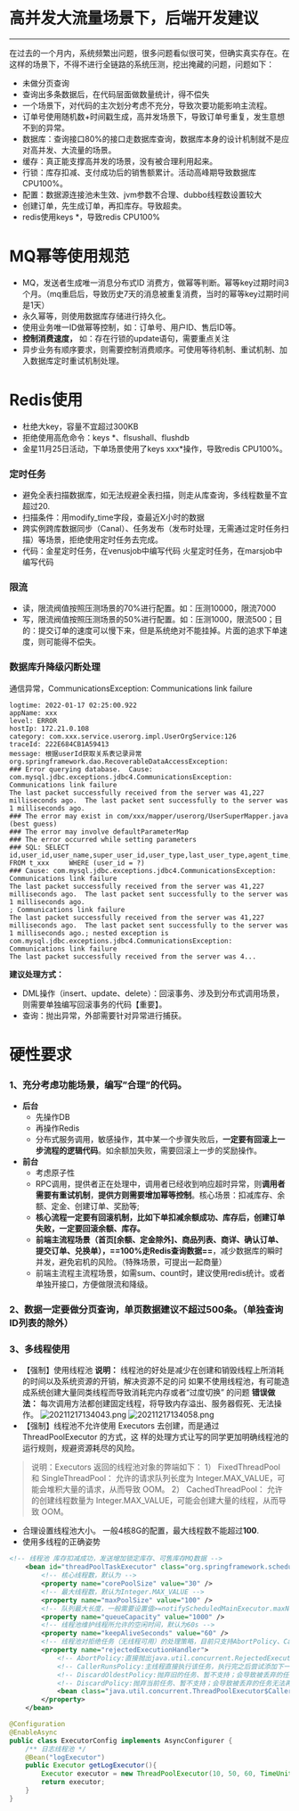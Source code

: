 # 高并发大流量场景下，后端开发建议
---
在过去的一个月内，系统频繁出问题，很多问题看似很可笑，但确实真实存在。在这样的场景下，不得不进行全链路的系统压测，挖出掩藏的问题，问题如下：
- 未做分页查询
- 查询出多条数据后，在代码层面做数量统计，得不偿失
- 一个场景下，对代码的主次划分考虑不充分，导致次要功能影响主流程。
- 订单号使用随机数+时间戳生成，高并发场景下，导致订单号重复，发生意想不到的异常。
- 数据库：查询接口80%的接口走数据库查询，数据库本身的设计机制就不是应对高并发、大流量的场景。
- 缓存：真正能支撑高并发的场景，没有被合理利用起来。
- 行锁：库存扣减、支付成功后的销售额累计。活动高峰期导致数据库CPU100%。
- 配置：数据源连接池未生效、jvm参数不合理、dubbo线程数设置较大
- 创建订单，先生成订单，再扣库存。导致超卖。
- redis使用keys *，导致redis CPU100%


# MQ幂等使用规范
- MQ，发送者生成唯一消息分布式ID
   消费方，做幂等判断。幂等key过期时间3个月。（mq重启后，导致历史7天的消息被重复消费，当时的幂等key过期时间是1天）
- 永久幂等，则使用数据库存储进行持久化。
- 使用业务唯一ID做幂等控制，如：订单号、用户ID、售后ID等。
-  **控制消费速度，** 如：存在行锁的update语句，需要重点关注
- 异步业务有顺序要求，则需要控制消费顺序。可使用等待机制、重试机制、加入数据库定时重试机制处理。


# Redis使用
- 杜绝大key，容量不宜超过300KB
- 拒绝使用高危命令：keys *、flsushall、flushdb
- 金星11月25日活动，下单场景使用了keys xxx*操作，导致redis CPU100%。

### 定时任务
- 避免全表扫描数据库，如无法规避全表扫描，则走从库查询，多线程数量不宜超过20.
- 扫描条件：用modify_time字段，查最近X小时的数据
- 跨实例跨库数据同步（Canal）、任务发布（发布时处理，无需通过定时任务扫描）等场景，拒绝使用定时任务去完成。
- 代码：金星定时任务，在venusjob中编写代码
       火星定时任务，在marsjob中编写代码

### 限流
- 读，限流阀值按照压测场景的70%进行配置。如：压测10000，限流7000
- 写，限流阀值按照压测场景的50%进行配置。如：压测1000，限流500；目的：提交订单的速度可以慢下来，但是系统绝对不能挂掉。片面的追求下单速度，则可能得不偿失。

### 数据库升降级闪断处理
通信异常，CommunicationsException: Communications link failure
```log
logtime: 2022-01-17 02:25:00.922
appName: xxx
level: ERROR
hostIp: 172.21.0.108
category: com.xxx.service.userorg.impl.UserOrgService:126
traceId: 222E684CB1A59413
message: 根据userId获取关系表记录异常
org.springframework.dao.RecoverableDataAccessException: 
### Error querying database.  Cause: com.mysql.jdbc.exceptions.jdbc4.CommunicationsException: Communications link failure
The last packet successfully received from the server was 41,227 milliseconds ago.  The last packet sent successfully to the server was 1 milliseconds ago.
### The error may exist in com/xxx/mapper/userorg/UserSuperMapper.java (best guess)
### The error may involve defaultParameterMap
### The error occurred while setting parameters
### SQL: SELECT  id,user_id,user_name,super_user_id,user_type,last_user_type,agent_time,is_official,is_deleted,create_time,modify_time  FROM t_xxx     WHERE (user_id = ?)
### Cause: com.mysql.jdbc.exceptions.jdbc4.CommunicationsException: Communications link failure
The last packet successfully received from the server was 41,227 milliseconds ago.  The last packet sent successfully to the server was 1 milliseconds ago.
; Communications link failure
The last packet successfully received from the server was 41,227 milliseconds ago.  The last packet sent successfully to the server was 1 milliseconds ago.; nested exception is com.mysql.jdbc.exceptions.jdbc4.CommunicationsException: Communications link failure
The last packet successfully received from the server was 4...
```
**建议处理方式：**
- DML操作（insert、update、delete）：回滚事务、涉及到分布式调用场景，则需要单独编写回滚事务的代码【重要】。
- 查询：抛出异常，外部需要针对异常进行捕获。



# 硬性要求
### 1、充分考虑功能场景，编写”**合理**”的代码。
- **后台**
  - 先操作DB
  - 再操作Redis 
  - 分布式服务调用，敏感操作，其中某一个步骤失败后，**一定要有回滚上一步流程的逻辑代码**。如余额加失败，需要回滚上一步的奖励操作。
- **前台**
  - 考虑原子性
  - RPC调用，提供者正在处理中，调用者已经收到响应超时异常，则**调用者需要有重试机制**，**提供方则需要增加幂等控制**。核心场景：扣减库存、余额、定金、创建订单、奖励等;
  - **核心流程一定要有回滚机制，比如下单扣减余额成功、库存后，创建订单失败，一定要回滚余额、库存。**
  - **前端主流程场景（首页[余额、定金除外]、商品列表、商详、确认订单、提交订单、兑换单），==100%走Redis查询数据==**，减少数据库的瞬时并发，避免宕机的风险。（特殊场景，可提出一起商量）
  - 前端主流程主流程场景，如需sum、count时，建议使用redis统计。或者单独开接口，方便做限流和降级。
### 2、数据一定要做分页查询，单页数据建议不超过500条。（单独查询ID列表的除外）

### 3、多线程使用
- 【强制】使用线程池
**说明：** 线程池的好处是减少在创建和销毁线程上所消耗的时间以及系统资源的开销，解决资源不足的问
如果不使用线程池，有可能造成系统创建大量同类线程而导致消耗完内存或者“过度切换” 的问题
**错误做法：** 每次调用方法都创建固定线程，将导致内存溢出、服务器假死、无法操作。
![20211217134043.png](http://restest.shxplan.com/20211217134043.png)
![20211217134058.png](http://restest.shxplan.com/20211217134058.png)
- 【强制】线程池不允许使用 Executors 去创建，而是通过 ThreadPoolExecutor 的方式，这
样的处理方式让写的同学更加明确线程池的运行规则，规避资源耗尽的风险。
> 说明：Executors 返回的线程池对象的弊端如下： 1） FixedThreadPool 和 SingleThreadPool：
允许的请求队列长度为 Integer.MAX_VALUE，可能会堆积大量的请求，从而导致 OOM。 2） CachedThreadPool：
允许的创建线程数量为 Integer.MAX_VALUE，可能会创建大量的线程，从而导致 OOM。


- 合理设置线程池大小。
 一般4核8G的配置，最大线程数不能超过**100**.
- 使用多线程的正确姿势
```xml
<!-- 线程池 库存扣减成功，发送增加锁定库存、可售库存MQ数据 -->
	<bean id="threadPoolTaskExecutor" class="org.springframework.scheduling.concurrent.ThreadPoolTaskExecutor">
		<!-- 核心线程数，默认为 -->
		<property name="corePoolSize" value="30" />
		<!-- 最大线程数，默认为Integer.MAX_VALUE -->
		<property name="maxPoolSize" value="100" />
		<!-- 队列最大长度，一般需要设置值>=notifyScheduledMainExecutor.maxNum；默认为Integer.MAX_VALUE -->
		<property name="queueCapacity" value="1000" />
		<!-- 线程池维护线程所允许的空闲时间，默认为60s -->
		<property name="keepAliveSeconds" value="60" />
		<!-- 线程池对拒绝任务（无线程可用）的处理策略，目前只支持AbortPolicy、CallerRunsPolicy；默认为后者 -->
		<property name="rejectedExecutionHandler">
			<!-- AbortPolicy:直接抛出java.util.concurrent.RejectedExecutionException异常 -->
			<!-- CallerRunsPolicy:主线程直接执行该任务，执行完之后尝试添加下一个任务到线程池中，可以有效降低向线程池内添加任务的速度 -->
			<!-- DiscardOldestPolicy:抛弃旧的任务、暂不支持；会导致被丢弃的任务无法再次被执行 -->
			<!-- DiscardPolicy:抛弃当前任务、暂不支持；会导致被丢弃的任务无法再次被执行 -->
			<bean class="java.util.concurrent.ThreadPoolExecutor$CallerRunsPolicy" />
		</property>
	</bean>
```
```java
@Configuration
@EnableAsync
public class ExecutorConfig implements AsyncConfigurer {
    /** 日志线程池 */
    @Bean("logExecutor")
    public Executor getLogExecutor(){
        Executor executor = new ThreadPoolExecutor(10, 50, 60, TimeUnit.SECONDS, new LinkedBlockingQueue<Runnable>(10000), new ThreadPoolExecutor.CallerRunsPolicy());
        return executor;
    }
}
```


